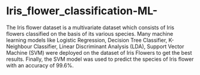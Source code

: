 # Iris_flower_classification-ML-
The Iris flower dataset is a multivariate dataset which consists of Iris flowers classified on the basis of its various species. Many machine learning models like Logistic Regression, Decision Tree Classifier, K-Neighbour Classifier, Linear Discriminant Analysis (LDA), Support Vector Machine (SVM) were deployed on the dataset of Iris Flowers to get the best results. Finally, the SVM model was used to predict the species of Iris flower with an accuracy of 99.6%.  
